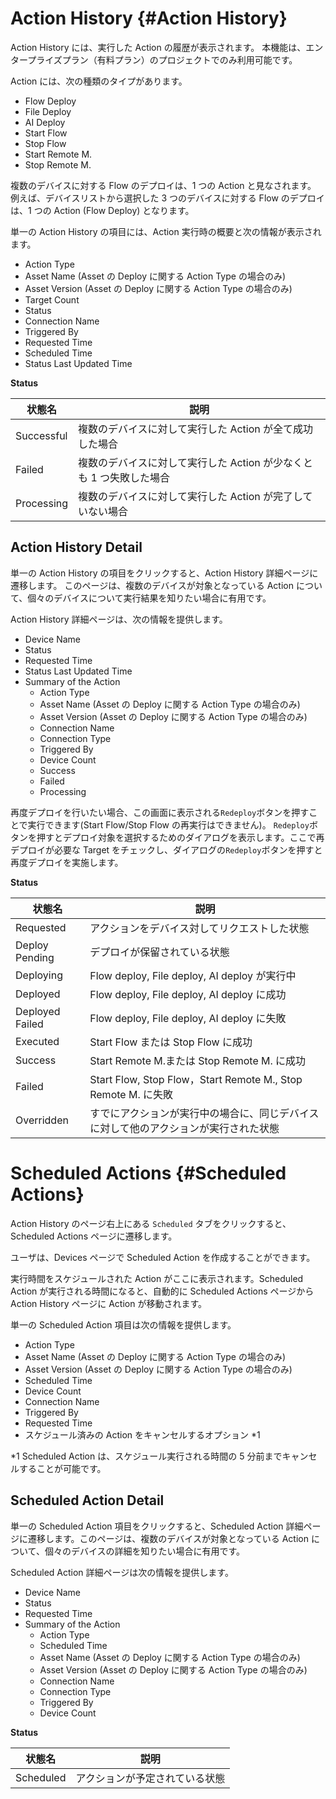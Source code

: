 # Action History {#Action History}

Action History には、実行した Action の履歴が表示されます。
本機能は、エンタープライズプラン（有料プラン）のプロジェクトでのみ利用可能です。

Action には、次の種類のタイプがあります。

- Flow Deploy
- File Deploy
- AI Deploy
- Start Flow
- Stop Flow
- Start Remote M.
- Stop Remote M.

複数のデバイスに対する Flow のデプロイは、1 つの Action と見なされます。
例えば、デバイスリストから選択した 3 つのデバイスに対する Flow のデプロイは、1 つの Action (Flow Deploy) となります。

単一の Action History の項目には、Action 実行時の概要と次の情報が表示されます。

- Action Type
- Asset Name (Asset の Deploy に関する Action Type の場合のみ)
- Asset Version (Asset の Deploy に関する Action Type の場合のみ)
- Target Count
- Status
- Connection Name
- Triggered By
- Requested Time
- Scheduled Time
- Status Last Updated Time

**Status**

| 状態名     | 説明                                                         |
| ---------- | ------------------------------------------------------------------- |
| Successful | 複数のデバイスに対して実行した Action が全て成功した場合            |
| Failed     | 複数のデバイスに対して実行した Action が少なくとも 1 つ失敗した場合 |
| Processing | 複数のデバイスに対して実行した Action が完了していない場合          |

## Action History Detail

単一の Action History の項目をクリックすると、Action History 詳細ページに遷移します。
このページは、複数のデバイスが対象となっている Action について、個々のデバイスについて実行結果を知りたい場合に有用です。

Action History 詳細ページは、次の情報を提供します。

- Device Name
- Status
- Requested Time
- Status Last Updated Time
- Summary of the Action
  - Action Type
  - Asset Name (Asset の Deploy に関する Action Type の場合のみ)
  - Asset Version (Asset の Deploy に関する Action Type の場合のみ)
  - Connection Name
  - Connection Type
  - Triggered By
  - Device Count
  - Success
  - Failed
  - Processing

再度デプロイを行いたい場合、この画面に表示される`Redeploy`ボタンを押すことで実行できます(Start Flow/Stop Flow の再実行はできません)。
`Redeploy`ボタンを押すとデプロイ対象を選択するためのダイアログを表示します。ここで再デプロイが必要な Target をチェックし、ダイアログの`Redeploy`ボタンを押すと再度デプロイを実施します。

**Status**

| 状態名          | 説明                                                         |
| --------------- | ------------------------------------------------------------------- |
| Requested       | アクションをデバイス対してリクエストした状態 |
| Deploy Pending  | デプロイが保留されている状態 |
| Deploying       | Flow deploy, File deploy, AI deploy が実行中 |
| Deployed        | Flow deploy, File deploy, AI deploy に成功 |
| Deployed Failed | Flow deploy, File deploy, AI deploy に失敗 |
| Executed        | Start Flow または Stop Flow に成功 |
| Success         | Start Remote M.または Stop Remote M. に成功 |
| Failed          | Start Flow, Stop Flow，Start Remote M., Stop Remote M. に失敗 |
| Overridden      | すでにアクションが実行中の場合に、同じデバイスに対して他のアクションが実行された状態 |

# Scheduled Actions {#Scheduled Actions}

Action History のページ右上にある `Scheduled` タブをクリックすると、Scheduled Actions ページに遷移します。

ユーザは、Devices ページで Scheduled Action を作成することができます。

実行時間をスケジュールされた Action がここに表示されます。Scheduled Action が実行される時間になると、自動的に Scheduled Actions ページから Action History ページに Action が移動されます。

単一の Scheduled Action 項目は次の情報を提供します。

- Action Type
- Asset Name (Asset の Deploy に関する Action Type の場合のみ)
- Asset Version (Asset の Deploy に関する Action Type の場合のみ)
- Scheduled Time
- Device Count
- Connection Name
- Triggered By
- Requested Time
- スケジュール済みの Action をキャンセルするオプション \*1

\*1 Scheduled Action は、スケジュール実行される時間の 5 分前までキャンセルすることが可能です。

## Scheduled Action Detail

単一の Scheduled Action 項目をクリックすると、Scheduled Action 詳細ページに遷移します。このページは、複数のデバイスが対象となっている Action について、個々のデバイスの詳細を知りたい場合に有用です。

Scheduled Action 詳細ページは次の情報を提供します。

- Device Name
- Status
- Requested Time
- Summary of the Action
  - Action Type
  - Scheduled Time
  - Asset Name (Asset の Deploy に関する Action Type の場合のみ)
  - Asset Version (Asset の Deploy に関する Action Type の場合のみ)
  - Connection Name
  - Connection Type
  - Triggered By
  - Device Count

**Status**

| 状態名     | 説明                                                         |
| ---------- | ------------------------------------------------------------------- |
| Scheduled  | アクションが予定されている状態 |